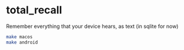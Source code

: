 # total_recall

Remember everything that your device hears, as text (in sqlite for now)

```sh
make macos
make android
```
